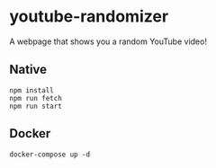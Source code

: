 # youtube-randomizer 
A webpage that shows you a random YouTube video!

## Native
```console
npm install
npm run fetch
npm run start
```

## Docker
```console
docker-compose up -d
```

